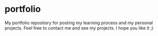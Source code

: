 # portfolio
 My portfolio repository for posting my learning process and my personal projects. Feel free to contact me and see my projects. I hope you like it ;)
